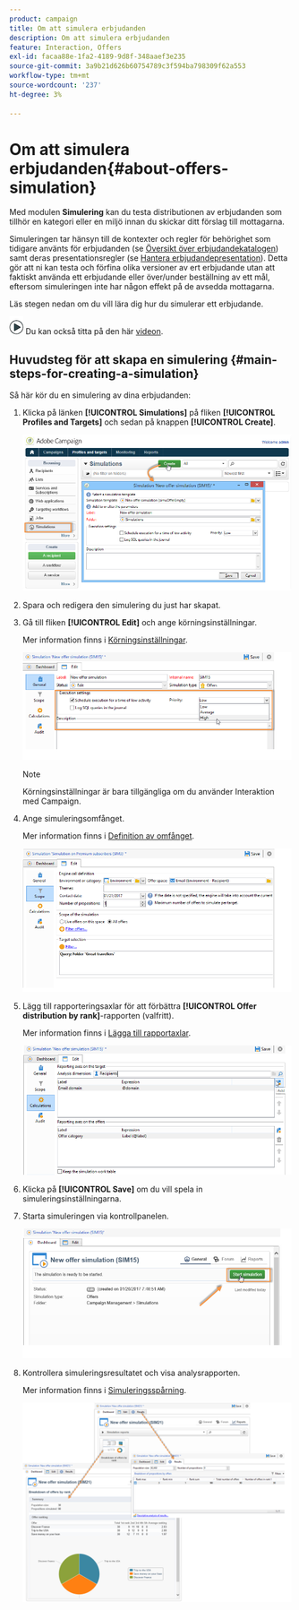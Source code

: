 ```yaml
---
product: campaign
title: Om att simulera erbjudanden
description: Om att simulera erbjudanden
feature: Interaction, Offers
exl-id: facaa88e-1fa2-4189-9d8f-348aaef3e235
source-git-commit: 3a9b21d626b60754789c3f594ba798309f62a553
workflow-type: tm+mt
source-wordcount: '237'
ht-degree: 3%

---
```


# Om att simulera erbjudanden{#about-offers-simulation}



Med modulen **Simulering** kan du testa distributionen av erbjudanden som tillhör en kategori eller en miljö innan du skickar ditt förslag till mottagarna.

Simuleringen tar hänsyn till de kontexter och regler för behörighet som tidigare använts för erbjudanden (se [Översikt över erbjudandekatalogen](../../interaction/using/offer-catalog-overview.md)) samt deras presentationsregler (se [Hantera erbjudandepresentation](../../interaction/using/managing-offer-presentation.md)). Detta gör att ni kan testa och förfina olika versioner av ert erbjudande utan att faktiskt använda ett erbjudande eller över/under beställning av ett mål, eftersom simuleringen inte har någon effekt på de avsedda mottagarna.

Läs stegen nedan om du vill lära dig hur du simulerar ett erbjudande.

![](assets/do-not-localize/how-to-video.png) Du kan också titta på den här [videon](https://helpx.adobe.com/campaign/classic/how-to/simulate-offer-in-acv6.html?playlist=/ccx/v1/collection/product/campaign/classic/segment/digital-marketers/explevel/intermediate/applaunch/introduction/collection.ccx.js&ref=helpx.adobe.com).

## Huvudsteg för att skapa en simulering {#main-steps-for-creating-a-simulation}

Så här kör du en simulering av dina erbjudanden:

1. Klicka på länken **[!UICONTROL Simulations]** på fliken **[!UICONTROL Profiles and Targets]** och sedan på knappen **[!UICONTROL Create]**.

   ![](assets/offer_simulation_001.png)

1. Spara och redigera den simulering du just har skapat.
1. Gå till fliken **[!UICONTROL Edit]** och ange körningsinställningar.

   Mer information finns i [Körningsinställningar](../../interaction/using/execution-settings.md).

   ![](assets/offer_simulation_003.png)

   >[!NOTE]
   >
   >Körningsinställningar är bara tillgängliga om du använder Interaktion med Campaign.

1. Ange simuleringsomfånget.

   Mer information finns i [Definition av omfånget](../../interaction/using/simulation-scope.md#definition-of-the-scope).

   ![](assets/offer_simulation_004.png)

1. Lägg till rapporteringsaxlar för att förbättra **[!UICONTROL Offer distribution by rank]**-rapporten (valfritt).

   Mer information finns i [Lägga till rapportaxlar](../../interaction/using/simulation-scope.md#adding-reporting-axes).

   ![](assets/offer_simulation_005.png)

1. Klicka på **[!UICONTROL Save]** om du vill spela in simuleringsinställningarna.
1. Starta simuleringen via kontrollpanelen.

   ![](assets/offer_simulation_006.png)

1. Kontrollera simuleringsresultatet och visa analysrapporten.

   Mer information finns i [Simuleringsspårning](../../interaction/using/simulation-tracking.md).

   ![](assets/offer_simulation_007.png)
